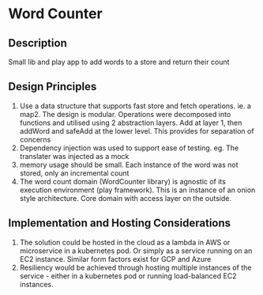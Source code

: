 
# Word Counter

## Description

Small lib and play app to add words to a store and return their count

## Design Principles

1. Use a data structure that supports fast store and fetch operations. ie. a map2. The design is modular. Operations were decomposed into functions and utilised using 2 abstraction layers. Add at layer 1, then addWord and safeAdd at the lower level. This provides for separation of concerns
3. Dependency injection was used to support ease of testing. eg. The translater was injected as a mock
4. memory usage should be small. Each instance of the word was not stored, only an incremental count
5. The word count domain (WordCounter library) is agnostic of its execution environment (play framework). This is an instance of an onion style architecture. Core domain with access layer on the outside.

## Implementation and Hosting Considerations

1. The solution could be hosted in the cloud as a lambda in AWS or microservice in a kubernetes pod. Or simply as a service running on an EC2 instance. Similar form factors exist for GCP and Azure
2. Resiliency would be achieved through hosting multiple instances of the service - either in a kubernetes pod or running load-balanced EC2 instances.


